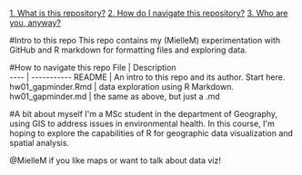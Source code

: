 [1. What is this repository?](#intro-to-this-repo)
[2. How do I navigate this repository?](#how-to-navigate-this-repo) 
[3. Who are you, anyway?](a-bit-about-myself)  
 
#Intro to this repo
This repo contains my (MielleM) experimentation with GitHub and R markdown for formatting files and exploring data.


#How to navigate this repo
File | Description  
---- | ----------- 
README | An intro to this repo and its author. Start here.
hw01_gapminder.Rmd | data exploration using R Markdown.
hw01_gapminder.md | the same as above, but just a .md


#A bit about myself 
I'm a MSc student in the department of Geography, using GIS to address issues in environmental health. 
In this course, I'm hoping to explore the capabilities of R for geographic data visualization and spatial analysis. 

@MielleM if you like maps or want to talk about data viz!

